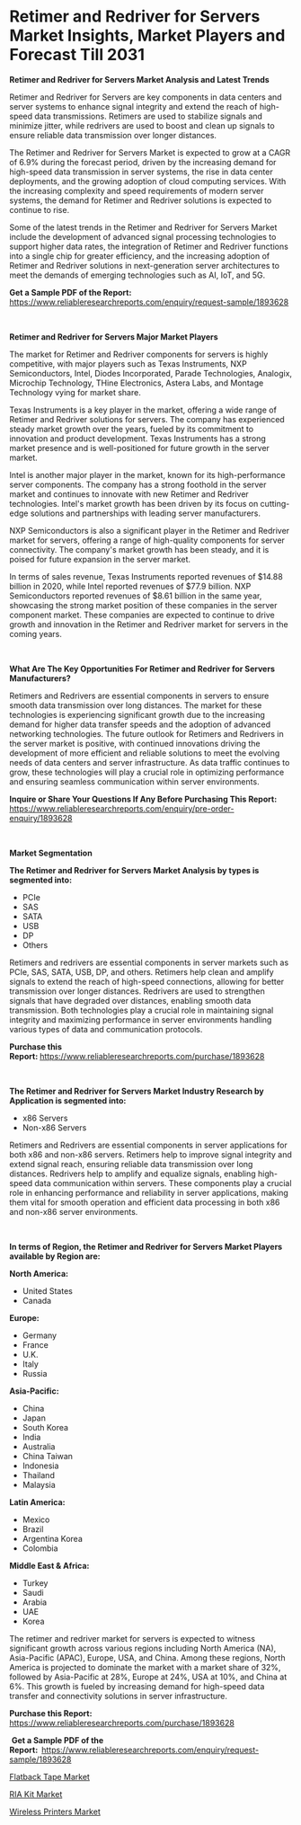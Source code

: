 <p><h1>Retimer and Redriver for Servers Market Insights, Market Players and Forecast Till 2031</h1></p><p><strong>Retimer and Redriver for Servers Market Analysis and Latest Trends</strong></p>
<p><p>Retimer and Redriver for Servers are key components in data centers and server systems to enhance signal integrity and extend the reach of high-speed data transmissions. Retimers are used to stabilize signals and minimize jitter, while redrivers are used to boost and clean up signals to ensure reliable data transmission over longer distances.</p><p>The Retimer and Redriver for Servers Market is expected to grow at a CAGR of 6.9% during the forecast period, driven by the increasing demand for high-speed data transmission in server systems, the rise in data center deployments, and the growing adoption of cloud computing services. With the increasing complexity and speed requirements of modern server systems, the demand for Retimer and Redriver solutions is expected to continue to rise.</p><p>Some of the latest trends in the Retimer and Redriver for Servers Market include the development of advanced signal processing technologies to support higher data rates, the integration of Retimer and Redriver functions into a single chip for greater efficiency, and the increasing adoption of Retimer and Redriver solutions in next-generation server architectures to meet the demands of emerging technologies such as AI, IoT, and 5G.</p></p>
<p><strong>Get a Sample PDF of the Report:&nbsp;</strong> <a href="https://www.reliableresearchreports.com/enquiry/request-sample/1893628">https://www.reliableresearchreports.com/enquiry/request-sample/1893628</a></p>
<p>&nbsp;</p>
<p><strong>Retimer and Redriver for Servers Major Market Players</strong></p>
<p><p>The market for Retimer and Redriver components for servers is highly competitive, with major players such as Texas Instruments, NXP Semiconductors, Intel, Diodes Incorporated, Parade Technologies, Analogix, Microchip Technology, THine Electronics, Astera Labs, and Montage Technology vying for market share.</p><p>Texas Instruments is a key player in the market, offering a wide range of Retimer and Redriver solutions for servers. The company has experienced steady market growth over the years, fueled by its commitment to innovation and product development. Texas Instruments has a strong market presence and is well-positioned for future growth in the server market.</p><p>Intel is another major player in the market, known for its high-performance server components. The company has a strong foothold in the server market and continues to innovate with new Retimer and Redriver technologies. Intel's market growth has been driven by its focus on cutting-edge solutions and partnerships with leading server manufacturers.</p><p>NXP Semiconductors is also a significant player in the Retimer and Redriver market for servers, offering a range of high-quality components for server connectivity. The company's market growth has been steady, and it is poised for future expansion in the server market.</p><p>In terms of sales revenue, Texas Instruments reported revenues of $14.88 billion in 2020, while Intel reported revenues of $77.9 billion. NXP Semiconductors reported revenues of $8.61 billion in the same year, showcasing the strong market position of these companies in the server component market. These companies are expected to continue to drive growth and innovation in the Retimer and Redriver market for servers in the coming years.</p></p>
<p>&nbsp;</p>
<p><strong>What Are The Key Opportunities For Retimer and Redriver for Servers Manufacturers?</strong></p>
<p><p>Retimers and Redrivers are essential components in servers to ensure smooth data transmission over long distances. The market for these technologies is experiencing significant growth due to the increasing demand for higher data transfer speeds and the adoption of advanced networking technologies. The future outlook for Retimers and Redrivers in the server market is positive, with continued innovations driving the development of more efficient and reliable solutions to meet the evolving needs of data centers and server infrastructure. As data traffic continues to grow, these technologies will play a crucial role in optimizing performance and ensuring seamless communication within server environments.</p></p>
<p><strong>Inquire or Share Your Questions If Any Before Purchasing This Report:</strong> <a href="https://www.reliableresearchreports.com/enquiry/pre-order-enquiry/1893628">https://www.reliableresearchreports.com/enquiry/pre-order-enquiry/1893628</a></p>
<p>&nbsp;</p>
<p><strong>Market Segmentation</strong></p>
<p><strong>The Retimer and Redriver for Servers Market Analysis by types is segmented into:</strong></p>
<p><ul><li>PCIe</li><li>SAS</li><li>SATA</li><li>USB</li><li>DP</li><li>Others</li></ul></p>
<p><p>Retimers and redrivers are essential components in server markets such as PCIe, SAS, SATA, USB, DP, and others. Retimers help clean and amplify signals to extend the reach of high-speed connections, allowing for better transmission over longer distances. Redrivers are used to strengthen signals that have degraded over distances, enabling smooth data transmission. Both technologies play a crucial role in maintaining signal integrity and maximizing performance in server environments handling various types of data and communication protocols.</p></p>
<p><strong>Purchase this Report:&nbsp;</strong><a href="https://www.reliableresearchreports.com/purchase/1893628">https://www.reliableresearchreports.com/purchase/1893628</a></p>
<p>&nbsp;</p>
<p><strong>The Retimer and Redriver for Servers Market Industry Research by Application is segmented into:</strong></p>
<p><ul><li>x86 Servers</li><li>Non-x86 Servers</li></ul></p>
<p><p>Retimers and Redrivers are essential components in server applications for both x86 and non-x86 servers. Retimers help to improve signal integrity and extend signal reach, ensuring reliable data transmission over long distances. Redrivers help to amplify and equalize signals, enabling high-speed data communication within servers. These components play a crucial role in enhancing performance and reliability in server applications, making them vital for smooth operation and efficient data processing in both x86 and non-x86 server environments.</p></p>
<p>&nbsp;</p>
<p><strong>In terms of Region, the Retimer and Redriver for Servers Market Players available by Region are:</strong></p>
<p>
    <p> <strong> North America: </strong>
        <ul>
            <li>United States</li>
            <li>Canada</li>
        </ul>
        </p> 
    <p> <strong> Europe: </strong>
        <ul>
            <li>Germany</li>
            <li>France</li>
            <li>U.K.</li>
            <li>Italy</li>
            <li>Russia</li>
        </ul>
        </p> 
    <p> <strong> Asia-Pacific: </strong>
        <ul>
            <li>China</li>
            <li>Japan</li>
            <li>South Korea</li>
            <li>India</li>
            <li>Australia</li>
            <li>China Taiwan</li>
            <li>Indonesia</li>
            <li>Thailand</li>
            <li>Malaysia</li>
        </ul>
        </p> 
    <p> <strong> Latin America: </strong>
        <ul>
            <li>Mexico</li>
            <li>Brazil</li>
            <li>Argentina Korea</li>
            <li>Colombia</li>
        </ul>
        </p> 
    <p> <strong> Middle East & Africa: </strong>
        <ul>
            <li>Turkey</li>
            <li>Saudi</li>
            <li>Arabia</li>
            <li>UAE</li>
            <li>Korea</li>
        </ul>
    </p>
    </p>
<p><p>The retimer and redriver market for servers is expected to witness significant growth across various regions including North America (NA), Asia-Pacific (APAC), Europe, USA, and China. Among these regions, North America is projected to dominate the market with a market share of 32%, followed by Asia-Pacific at 28%, Europe at 24%, USA at 10%, and China at 6%. This growth is fueled by increasing demand for high-speed data transfer and connectivity solutions in server infrastructure.</p></p>
<p><strong>Purchase this Report: </strong><a href="https://www.reliableresearchreports.com/purchase/1893628">https://www.reliableresearchreports.com/purchase/1893628</a></p>
<p>&nbsp;<strong>Get a Sample PDF of the Report:&nbsp;&nbsp;</strong><a href="https://www.reliableresearchreports.com/enquiry/request-sample/1893628">https://www.reliableresearchreports.com/enquiry/request-sample/1893628</a></p>
<p><strong></strong></p>
<p><p><a href="https://pretty-mail-caf.notion.site/Flatback-Tape-Market-Provides-a-Comprehensive-Analysis-Including-a-Macro-Overview-of-the-Market-as-w-39339828cf5f475c904560eae49b0057">Flatback Tape Market</a></p><p><a href="https://full-wildebeest-80b.notion.site/RIA-Kit-Market-Size-Furnishes-Valuable-Information-Encompassing-Market-Share-Market-Trends-and-Pro-ffe9d96dacc84415ae0b5e96772ab7b3">RIA Kit Market</a></p><p><a href="https://github.com/YashRP12/Market-Research-Report-List-3/blob/main/wireless-printers-market.md">Wireless Printers Market</a></p></p>